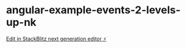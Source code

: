 # angular-example-events-2-levels-up-nk

[Edit in StackBlitz next generation editor ⚡️](https://stackblitz.com/~/github.com/nkunic/angular-example-events-2-levels-up-nk)
